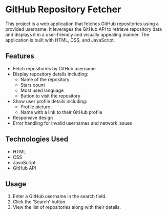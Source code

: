 # GitHub Repository Fetcher

This project is a web application that fetches GitHub repositories using a provided username. It leverages the GitHub API to retrieve repository data and displays it in a user-friendly and visually appealing manner. The application is built with HTML, CSS, and JavaScript.

## Features

-   Fetch repositories by GitHub username
-   Display repository details including:
    -   Name of the repository
    -   Stars count
    -   Most used language
    -   Button to visit the repository
-   Show user profile details including:
    -   Profile picture
    -   Name with a link to their GitHub profile
-   Responsive design
-   Error handling for invalid usernames and network issues

## Technologies Used

-   HTML
-   CSS
-   JavaScript
-   GitHub API

## Usage

1. Enter a GitHub username in the search field.
2. Click the 'Search' button.
3. View the list of repositories along with their details.

